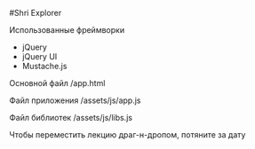 #Shri Explorer

Использованные фреймворки
* jQuery
* jQuery UI
* Mustache.js

Основной файл /app.html

Файл приложения /assets/js/app.js

Файл библиотек /assets/js/libs.js

Чтобы переместить лекцию драг-н-дропом, потяните за дату
